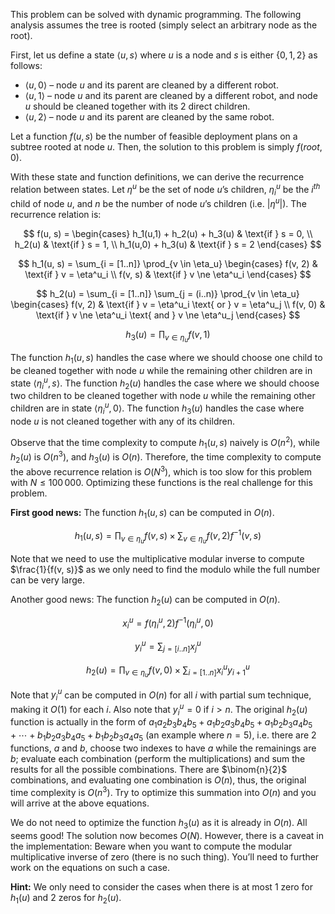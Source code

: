 This problem can be solved with dynamic programming. The following analysis assumes the tree is rooted (simply select an arbitrary node as the root).

First, let us define a state $\langle u, s \rangle$ where $u$ is a node and $s$ is either $\{0, 1, 2\}$ as follows:

- $\langle u, 0 \rangle$ – node $u$ and its parent are cleaned by a different robot.
- $\langle u, 1 \rangle$ – node $u$ and its parent are cleaned by a different robot, and node $u$ should be cleaned together with its $2$ direct children.
- $\langle u, 2 \rangle$ – node $u$ and its parent are cleaned by the same robot.

Let a function $f(u, s)$ be the number of feasible deployment plans on a subtree rooted at node $u$. Then, the solution to this problem is simply $f(root, 0)$.

With these state and function definitions, we can derive the recurrence relation between states. Let $\eta^u$ be the set of node $u$’s children, $\eta^u_i$ be the $i^{th}$ child of node $u$, and $n$ be the number of node $u$’s children (i.e. $|\eta^u|$). The recurrence relation is:

$$
f(u, s) =
\begin{cases}
h_1(u,1) + h_2(u) + h_3(u) & \text{if } s = 0, \\
h_2(u) & \text{if } s = 1, \\
h_1(u,0) + h_3(u) & \text{if } s = 2
\end{cases}
$$

$$
h_1(u, s) = \sum_{i = [1..n]} \prod_{v \in \eta_u}
\begin{cases}
f(v, 2) & \text{if } v = \eta^u_i \\
f(v, s) & \text{if } v \ne \eta^u_i
\end{cases}
$$

$$
h_2(u) = \sum_{i = [1..n]} \sum_{j = (i..n)} \prod_{v \in \eta_u}
\begin{cases}
f(v, 2) & \text{if } v = \eta^u_i \text{ or } v = \eta^u_j \\
f(v, 0) & \text{if } v \ne \eta^u_i \text{ and } v \ne \eta^u_j
\end{cases}
$$

$$
h_3(u) = \prod_{v \in \eta_u} f(v, 1)
$$


The function $h_1(u, s)$ handles the case where we should choose one child to be cleaned together with node $u$ while the remaining other children are in state $\langle \eta^u_i, s \rangle$. The function $h_2(u)$ handles the case where we should choose two children to be cleaned together with node $u$ while the remaining other children are in state $\langle \eta^u_i, 0 \rangle$. The function $h_3(u)$ handles the case where node $u$ is not cleaned together with any of its children.



Observe that the time complexity to compute $h_1(u, s)$ naively is $O(n^2)$, while $h_2(u)$ is $O(n^3)$, and $h_3(u)$ is $O(n)$. Therefore, the time complexity to compute the above recurrence relation is $O(N^3)$, which is too slow for this problem with $N \leq 100\,000$. Optimizing these functions is the real challenge for this problem.



**First good news:** The function $h_1(u, s)$ can be computed in $O(n)$.

$$
h_1(u, s) = \prod_{v \in \eta_u} f(v, s) \times \sum_{v \in \eta_u} f(v, 2) f^{-1}(v, s)
$$

Note that we need to use the multiplicative modular inverse to compute $\frac{1}{f(v, s)}$ as we only need to find the modulo while the full number can be very large.

Another good news: The function $h_2(u)$ can be computed in $O(n)$.

$$
x^u_i = f(\eta^u_i, 2) f^{-1}(\eta^u_i, 0)
$$

$$
y^u_i = \sum_{j = [i..n]} x^u_j
$$

$$
h_2(u) = \prod_{v \in \eta_u} f(v, 0) \times \sum_{i = [1..n]} x^u_i y^u_{i+1}
$$


Note that $y^u_i$ can be computed in $O(n)$ for all $i$ with partial sum technique, making it $O(1)$ for each $i$. Also note that $y^u_i = 0$ if $i > n$. The original $h_2(u)$ function is actually in the form of $a_1 a_2 b_3 b_4 b_5 + a_1 b_2 a_3 b_4 b_5 + a_1 b_2 b_3 a_4 b_5 + \cdots + b_1 b_2 a_3 b_4 a_5 + b_1 b_2 b_3 a_4 a_5$ (an example where $n = 5$), i.e. there are 2 functions, $a$ and $b$, choose two indexes to have $a$ while the remainings are $b$; evaluate each combination (perform the multiplications) and sum the results for all the possible combinations. There are $\binom{n}{2}$ combinations, and evaluating one combination is $O(n)$, thus, the original time complexity is $O(n^3)$. Try to optimize this summation into $O(n)$ and you will arrive at the above equations.


We do not need to optimize the function $h_3(u)$ as it is already in $O(n)$. All seems good! The solution now becomes $O(N)$. However, there is a caveat in the implementation: Beware when you want to compute the modular multiplicative inverse of zero (there is no such thing). You’ll need to further work on the equations on such a case. 

**Hint:** We only need to consider the cases when there is at most $1$ zero for $h_1(u)$ and $2$ zeros for $h_2(u)$.
